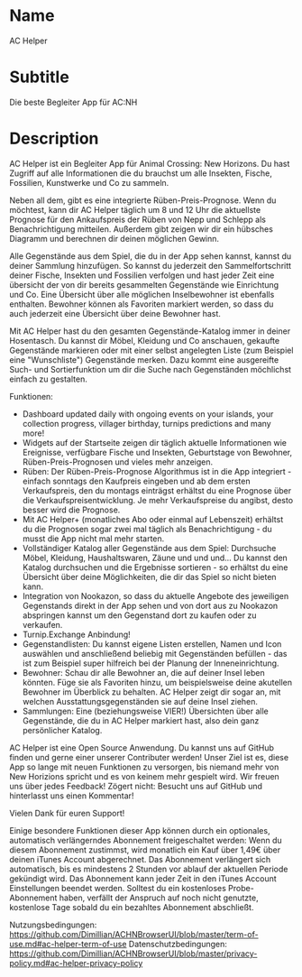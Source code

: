 # Name
AC Helper

# Subtitle
Die beste Begleiter App für AC:NH

# Description
AC Helper ist ein Begleiter App für Animal Crossing: New Horizons. Du hast Zugriff auf alle Informationen die du brauchst um alle Insekten, Fische, Fossilien, Kunstwerke und Co zu sammeln.

Neben all dem, gibt es eine integrierte Rüben-Preis-Prognose. Wenn du möchtest, kann dir AC Helper täglich um 8 und 12 Uhr die aktuellste Prognose für den Ankaufspreis der Rüben von Nepp und Schlepp als Benachrichtigung mitteilen. Außerdem gibt zeigen wir dir ein hübsches Diagramm und berechnen dir deinen möglichen Gewinn.

Alle Gegenstände aus dem Spiel, die du in der App sehen kannst, kannst du deiner Sammlung hinzufügen. So kannst du jederzeit den Sammelfortschritt deiner Fische, Insekten und Fossilien verfolgen und hast jeder Zeit eine übersicht der von dir bereits gesammelten Gegenstände wie Einrichtung und Co.
Eine Übersicht über alle möglichen Inselbewohner ist ebenfalls enthalten. Bewohner können als Favoriten markiert werden, so dass du auch jederzeit eine Übersicht über deine Bewohner hast.

Mit AC Helper hast du den gesamten Gegenstände-Katalog immer in deiner Hosentasch. Du kannst dir Möbel, Kleidung und Co anschauen, gekaufte Gegenstände markieren oder mit einer selbst angelegten Liste (zum Beispiel eine "Wunschliste") Gegenstände merken. Dazu kommt eine ausgereifte Such- und Sortierfunktion um dir die Suche nach Gegenständen möchlichst einfach zu gestalten.

Funktionen: 
- Dashboard updated daily with ongoing events on your islands, your collection progress, villager birthday, turnips predictions and many more!
- Widgets auf der Startseite zeigen dir täglich aktuelle Informationen wie Ereignisse, verfügbare Fische und Insekten, Geburtstage von Bewohner, Rüben-Preis-Prognosen und vieles mehr anzeigen.
- Rüben: Der Rüben-Preis-Prognose Algorithmus ist in die App integriert - einfach sonntags den Kaufpreis eingeben und ab dem ersten Verkaufspreis, den du montags einträgst erhältst du eine Prognose über die Verkaufspreisentwicklung. Je mehr Verkaufspreise du angibst, desto besser wird die Prognose.
- Mit AC Helper+ (monatliches Abo oder einmal auf Lebenszeit) erhältst du die Prognosen sogar zwei mal täglich als Benachrichtigung - du musst die App nicht mal mehr starten.
- Vollständiger Katalog aller Gegenstände aus dem Spiel: Durchsuche Möbel, Kleidung, Haushaltswaren, Zäune und und und... Du kannst den Katalog durchsuchen und die Ergebnisse sortieren - so erhältst du eine Übersicht über deine Möglichkeiten, die dir das Spiel so nicht bieten kann.
- Integration von Nookazon, so dass du aktuelle Angebote des jeweiligen Gegenstands direkt in der App sehen und von dort aus zu Nookazon abspringen kannst um den Gegenstand dort zu kaufen oder zu verkaufen.
- Turnip.Exchange Anbindung!
- Gegenstandlisten: Du kannst eigene Listen erstellen, Namen und Icon auswählen und anschließend beliebig mit Gegenständen befüllen - das ist zum Beispiel super hilfreich bei der Planung der Inneneinrichtung.
- Bewohner: Schau dir alle Bewohner an, die auf deiner Insel leben könnten. Füge sie als Favoriten hinzu, um beispielsweise deine akutellen Bewohner im Überblick zu behalten. AC Helper zeigt dir sogar an, mit welchen Ausstattungsgegenständen sie auf deine Insel ziehen.
- Sammlungen: Eine (beziehungsweise VIER!) Übersichten über alle Gegenstände, die du in AC Helper markiert hast, also dein ganz persönlicher Katalog.

AC Helper ist eine Open Source Anwendung. Du kannst uns auf GitHub finden und gerne einer unserer Contributer werden! Unser Ziel ist es, diese App so lange mit neuen Funktionen zu versorgen, bis niemand mehr von New Horizions spricht und es von keinem mehr gespielt wird.
Wir freuen uns über jedes Feedback! Zögert nicht: Besucht uns auf GitHub und hinterlasst uns einen Kommentar!

Vielen Dank für euren Support!

Einige besondere Funktionen dieser App können durch ein optionales, automatisch verlängerndes Abonnement freigeschaltet werden:
Wenn du diesem Abonnement zustimmst, wird monatlich ein Kauf über 1,49€ über deinen iTunes Account abgerechnet.
Das Abonnement verlängert sich automatisch, bis es mindestens 2 Stunden vor ablauf der aktuellen Periode gekündigt wird.
Das Abonnement kann jeder Zeit in den iTunes Account Einstellungen beendet werden. Solltest du ein kostenloses Probe-Abonnement haben, verfällt der Anspruch auf noch nicht genutzte, kostenlose Tage sobald du ein bezahltes Abonnement abschließt.

Nutzungsbedingungen: https://github.com/Dimillian/ACHNBrowserUI/blob/master/term-of-use.md#ac-helper-term-of-use
Datenschutzbedingungen: https://github.com/Dimillian/ACHNBrowserUI/blob/master/privacy-policy.md#ac-helper-privacy-policy
